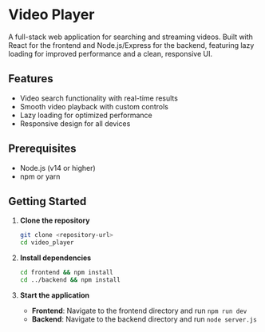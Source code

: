 # Video Player

A full-stack web application for searching and streaming videos. Built with React for the frontend and Node.js/Express for the backend, featuring lazy loading for improved performance and a clean, responsive UI.

## Features

-   Video search functionality with real-time results
-   Smooth video playback with custom controls
-   Lazy loading for optimized performance
-   Responsive design for all devices

## Prerequisites

-   Node.js (v14 or higher)
-   npm or yarn

## Getting Started

1. **Clone the repository**

    ```bash
    git clone <repository-url>
    cd video_player
    ```

2. **Install dependencies**

    ```bash
    cd frontend && npm install
    cd ../backend && npm install
    ```

3. **Start the application**
    - **Frontend**: Navigate to the frontend directory and run `npm run dev`
    - **Backend**: Navigate to the backend directory and run `node server.js`
